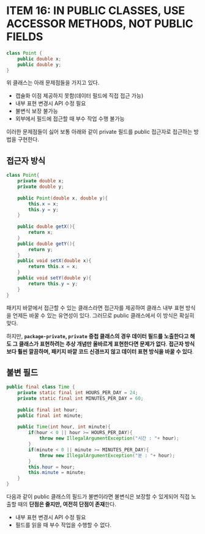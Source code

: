 # ITEM 16: IN PUBLIC CLASSES, USE ACCESSOR METHODS, NOT PUBLIC FIELDS 

```java
class Point {
  	public double x;
  	public double y;
}
```

위 클래스는 아래 문제점들을 가지고 있다.

- 캡슐화 이점 제공하지 못함(데이터 필드에 직접 접근 가능)
- 내부 표현 변경시 API 수정 필요
- 불변식 보장 불가능
- 외부에서 필드에 접근할 때 부수 작업 수행 불가능

이러한 문제점들이 싫어 보통 아래와 같이 private 필드를  public 접근자로 접근하는 방법을 구현한다.

## 접근자 방식

```java
class Point{
  	private double x;
  	private double y;
  	
  	public Point(double x, double y){
      	this.x = x;
      	this.y = y;
    }
  	
  	public double getX(){
      	return x;
    }
    public double getY(){
      	return y;
    }
  	public void setX(double x){
      	return this.x = x;
    }
  	public void setY(double y){
      	return this.y = y;
    }
}
```

패키지 바깥에서 접근할 수 있는 클래스라면 접근자를 제공하여 클래스 내부 표현 방식을 언제든 바꿀 수 있는 유연성이 있다. 그러므로 public 클래스에서 이 방식은 확실히 맞다.

하지만, **`package-private`, `private` 중첩 클래스의 경우 데이터 필드를 노출한다고 해도 그 클래스가 표현하려는 추상 개념만 올바르게 표현한다면 문제가 없다**. **접근자 방식보다 훨씬 깔끔하며, 패키지 바깥 코드 신경쓰지 않고 데이터 표현 방식을 바꿀 수 있다**.

## 불변 필드

```java
public final class Time {
    private static final int HOURS_PER_DAY = 24;
    private static final int MINUTES_PER_DAY = 60;
    
    public final int hour;
    public final int minute;
    
    public Time(int hour, int minute){
        if(hour < 0 || hour >= HOURS_PER_DAY){
            throw new IllegalArgumentException("시간 : "+ hour);
        }
        if(minute < 0 || minute >= MINUTES_PER_DAY){
            throw new IllegalArgumentException("분 : "+ hour);
        }
        this.hour = hour;
        this.minute = minute;
    }
}
```

다음과 같이 public 클래스의 필드가 불변이라면 불변식은 보장할 수 있게되어 직접 노출할 때의 **단점은 줄지만, 여전히 단점이 존재**한다.

- 내부 표현 변경시 API 수정 필요
- 필드를 읽을 때 부수 작업을 수행할 수 없다.

